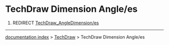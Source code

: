 # TechDraw Dimension Angle/es
1.  REDIRECT [TechDraw\_AngleDimension/es](TechDraw_AngleDimension/es.md)

---
[documentation index](../README.md) > [TechDraw](TechDraw_Workbench.md) > TechDraw Dimension Angle/es
